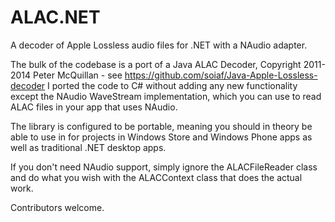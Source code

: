 # ALAC.NET

A decoder of Apple Lossless audio files for .NET with a NAudio adapter.

The bulk of the codebase is a port of a Java ALAC Decoder, Copyright 2011-2014 Peter McQuillan - see https://github.com/soiaf/Java-Apple-Lossless-decoder
I ported the code to C# without adding any new functionality except the NAudio WaveStream implementation, which you can use to read ALAC files in your app that uses NAudio.

The library is configured to be portable, meaning you should in theory be able to use in for projects in Windows Store and Windows Phone apps as well as traditional .NET desktop apps.

If you don't need NAudio support, simply ignore the ALACFileReader class and do what you wish with the ALACContext class that does the actual work.

Contributors welcome.

